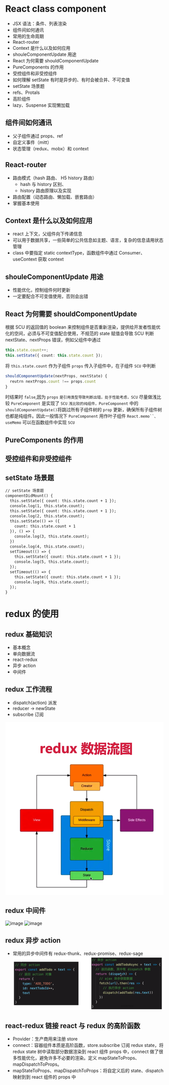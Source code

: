 # React class component

- JSX 语法：条件、列表渲染
- 组件间如何通讯
- 常用的生命周期
- React-router
- Context 是什么以及如何应用
- shouleComponentUpdate 用途
- React 为何需要 shouldComponentUpdate
- PureComponents 的作用
- 受控组件和非受控组件
- 如何理解 setState 有时是异步的、有时会被合并、不可变值
- setState 场景题
- refs、Protals
- 高阶组件
- lazy、Suspense 实现懒加载

## 组件间如何通讯

- 父子组件通过 props、ref
- 自定义事件（mitt）
- 状态管理（redux、mobx）和 context

## React-router

- 路由模式（hash 路由、 H5 history 路由）
  - hash 与 history 区别、
  - history 路由原理以及实现
- 路由配置（动态路由、懒加载、嵌套路由）
- 掌握基本使用

## Context 是什么以及如何应用

- react 上下文，父组件向下传递信息
- 可以用于数据共享，一些简单的公共信息如主题、语言，复杂的信息请用状态管理
- class 中要指定 static contextType，函数组件中通过 Consumer、useContext 获取 context

## shouleComponentUpdate 用途

- 性能优化，控制组件何时更新
- 一定要配合不可变值使用，否则会出错

## React 为何需要 shouldComponentUpdate

根据 SCU 的返回值的 boolean 来控制组件是否重新渲染，提供给开发者性能优化的空间，必须与不可变值配合使用，不规范的 state 赋值会导致 SCU 判断 nextState、nextProps 错误，例如父组件中通过

```ts
this.state.count++;
this.setState({ count: this.state.count });
```

将 `this.state.count` 作为子组件 `props` 传入子组件中，在子组件 `SCU` 中判断

```ts
shouldComponentUpdate(nextProps, nextState) {
  reutrn nextProps.count !== props.count
}

```

时结果时 `false`,因为 `props` `是引用类型导致判断出错，处于性能考虑，SCU` 尽量做浅比较
`PureComponent` 是实现了 `SCU` `浅比较的纯组件，PureComponent` 中的 `shouldComponentUpdate()`将跳过所有子组件树的 `prop` 更新，确保所有子组件树也都是纯组件。因此一般情况下 `PureComponent` 用作叶子组件
` React.memo``、useMemo ` 可以在函数组件中实现 `SCU`

## PureComponents 的作用

## 受控组件和非受控组件

## setState 场景题

```tsx
// setState 场景题
componentDidMount() {
  this.setState({ count: this.state.count + 1 });
  console.log(1, this.state.count);
  this.setState({ count: this.state.count + 1 });
  console.log(2, this.state.count);
  this.setState(() => ({
    count: this.state.count + 1
  }), () => {
    console.log(3, this.state.count);
  })
  console.log(4, this.state.count);
  setTimeout(() => {
    this.setState({ count: this.state.count + 1 });
    console.log(5, this.state.count);
  });
  setTimeout(() => {
    this.setState({ count: this.state.count + 1 });
    console.log(6, this.state.count);
  });
}
```

# redux 的使用

## redux 基础知识

- 基本概念
- 单向数据流
- react-redux
- 异步 action
- 中间件

## redux 工作流程

- dispatch(action) 派发
- reducer -> newState
- subscribe 订阅

![image](../../images/redux数据流程.jpg)

## redux 中间件

![image](../../images/redux中间件.jpg)
![image](../../images/redux1中间件.jpg)

## redux 异步 action

- 常用的异步中间件有 redux-thunk、redux-promise、redux-sage
  ![image](../../images/redux异步action代码示例.jpg)

## react-redux 链接 react 与 redux 的高阶函数

- Provider：生产商用来注册 store
- connect：容器组件本质是高阶函数，store.subscribe 订阅 redux state，将 redux state 树中读取部分数据渲染到 react 组件 props 中，connect 做了很多性能优化，避免许多不必要的渲染。定义 mapStateToProps、mapDispatchToProps。
- mapStateToProps、mapDispatchToProps：将自定义后的 state、dispatch 映射到到 react 组件的 props 中
